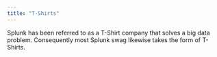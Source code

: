 ```yaml
---
title: "T-Shirts"
---
```

Splunk has been referred to as a T-Shirt company that solves a big data problem. Consequently most Splunk swag likewise takes the form of T-Shirts.
